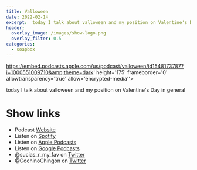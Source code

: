 ```yaml
---
title: Valloween
date: 2022-02-14
excerpt:  today I talk about valloween and my position on Valentine's Day in general
header:
  overlay_image: /images/show-logo.png
  overlay_filter: 0.5
categories:
  - soapbox
---
```


https://embed.podcasts.apple.com/us/podcast/valloween/id1548173787?i=1000551009710&amp;theme=dark' height='175' frameborder='0' allowtransparency='true' allow='encrypted-media''></iframe>

today I talk about valloween and my position on Valentine's Day in general

# Show links

* <i class='fas fa-link'></i>Podcast [ Website](https://sucias.xyz)
* <i class='fab fa-spotify'></i>Listen on [Spotify](https://open.spotify.com/show/3XjoipCU3QzeIaQAAQpBdW)
* <i class='fas fa-podcast'></i>Listen on [Apple Podcasts](https://podcasts.apple.com/us/podcast/sucias-are-my-favorite/id1548173787)
* <i class='fab fa-google-play'></i>Listen on [Google Podcasts](https://podcasts.google.com/feed/aHR0cHM6Ly9hbmNob3IuZm0vcy80MjI0YzYzYy9wb2RjYXN0L3Jzcw==)
* <i class='fab fa-twitter'></i>@sucias_r_my_fav on [Twitter](https://twitter.com/sucias_r_my_fav)
* <i class='fab fa-twitter'></i>@CochinoChingon on [Twitter](https://twitter.com/cochinochingon)

